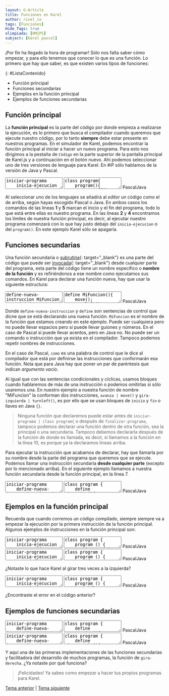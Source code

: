```yaml
---
layout: G-Article
title: Funciones en Karel
author: rivel_co
tags: [Funciones]
Hide_Tags: true
olimpiada: [OMIPS]
subject: [Karel pascal]
---
```


<span>¡Por fin ha llegado la hora de programar!</span> Sólo nos falta saber cómo empezar, y para ello tenemos que conocer lo que es una función. Lo primero que hay que saber, es que existen varios tipos de funciones:

{: #ListaContenido}
- Función principal
- Funciones secundarias
- Ejemplos en la función principal
- Ejemplos de funciones secundarias

## Función principal

La **función principal** es la parte del código por donde empieza a realizarse la ejecución, es lo primero que busca el compilador cuando queremos que ejecute nuestro código, por lo tanto **siempre** debe estar presente en nuestros programas. En el simulador de Karel, podemos encontrar la función principal al iniciar a hacer un nuevo programa. Para esto nos dirigimos a la pestaña de `Código` en la parte superior de la pantalla principal de Karel.js y a continuación en el botón nuevo. Ahí podemos seleccionar uno de tres versiones de lenguaje para Karel. En #iP sólo hablamos de la versión de Java y Pascal.

<div class="karelBlock">
<textarea class="karelp">
iniciar-programa
	inicia-ejecucion
		apagate;
	termina-ejecucion
finalizar-programa</textarea>
<textarea class="karelj">
class program{
    program(){
        turnoff();
    }
}</textarea>
<span class="karelLabel KLPascal karelLabelSelected" labFor="karelp">Pascal</span><span class="karelLabel KLJava" labFor="karelj">Java</span>
</div>

Al seleccionar uno de los lenguajes se añadirá al *editor* un código como el de arriba, según hayas escogido Pascal o Java. En ambos casos los comandos de las líneas **1** y **5** marcan el inicio y el fin del programa, todo lo que está entre ellas es nuestro programa. En las líneas **2** y **4** encontramos los límites de nuestra función principal, es decir, al ejecutar nuestro programa comenzará con lo que hay justo debajo del `inicia-ejecucion` o del `program()`. En este ejemplo Karel sólo se apagaría.

## Funciones secundarias

Una función secundaria o [subrutina](https://es.wikipedia.org/wiki/Subrutina){: target="_blank"} es una parte del código que puede ser [invocada](http://dle.rae.es/?id=M4evQMl){: target="_blank"} desde cualquier parte del programa, esta parte del código tiene un nombre específico o **nombre de la función** y es refiriéndonos a ese nombre como ejecutamos sus comandos. En Karel para declarar una función nueva, hay que usar la siguiente estructura:

<div class="karelBlock">
<textarea class="karelp">
define-nueva-instruccion MiFuncion como inicio
	avanza;
	gira-izquierda;
fin;</textarea>
<textarea class="karelj">
define MiFuncion(){
	move();
    turnleft();
}</textarea>
<span class="karelLabel KLPascal karelLabelSelected" labFor="karelp">Pascal</span><span class="karelLabel KLJava" labFor="karelj">Java</span>
</div>

Donde `define-nueva-instruccion` y `define` son sentencias de control que dicne que se está declarando una nueva función. `MiFuncion` es el nombre de la función que estamos creando en este ejemplo. Puede ser cualquiera pero no puede llevar espacios pero sí puede llevar guiones y números. En el caso de Pascal sí puede llevar acentos, pero en Java no. No puede ser un comando o instrucción que ya exista en el compilador. Tampoco podemos repetir nombres de instrucciones.

En el caso de Pascal, `como` es una palabra de control que le dice al compilador que está por definirse las instrucciones que conformarán esa función. Nota que para Java hay que poner un par de paréntesis que indican *argumento vacío*.

Al igual que con las sentencias condicionales y cíclicas, usamos bloques cuando hablaremos de más de una instrucción o podemos omitirlas si sólo usaremos una. En nuestro ejemplo a nuestra función de nombre "MiFuncion" la conforman dos instrucciones, `avanza | move()` y `gira-izquierda | turnleft()`, es por ello que se usan bloques de `inicio` y `fin` o llaves en Java `{}`. 

> Ninguna función que declaremos puede estar antes de `iniciar-programa | class program{` o después de `finalizar-programa`, tampoco podemos declarar una función dentro de otra función, sea la principal o una secundaria. Tampoco debemos declararla después de la función de donde es llamada, es decir, si llamamos a la función en la línea 10, es porque ya la declaramos líneas arriba.

Para ejecutar la instrucción que acabamos de declarar, hay que llamarla por su nombre desde la parte del  programa que queremos que se ejecute. Podemos llamar una instrucción secundaria **desde cualquier parte** <span>(excepto por lo mencionado arriba)</span>. En el siguiente ejemplo llamamos a nuestra función secundaria desde la función principal, en la línea 7.

<div class="karelBlock">
<textarea class="karelp">
iniciar-programa
	define-nueva-instruccion MiFuncion como inicio
		avanza;
		gira-izquierda;
	fin;
	inicia-ejecucion
		MiFuncion;
		apagate;
	termina-ejecucion
finalizar-programa</textarea>
<textarea class="karelj">
class program {
	define MiFuncion(){
    	move();
        turnleft();
    }
    program () {
    	MiFuncion();
        turnoff();
    }
}</textarea>
<span class="karelLabel KLPascal karelLabelSelected" labFor="karelp">Pascal</span><span class="karelLabel KLJava" labFor="karelj">Java</span>
</div>

## Ejemplos en la función principal

Recuerda que cuando corremos un código compilado, siempre siempre va a empezar la ejecución por la primera instrucción de la función principal. Algunos ejemplos de instrucciones en la función principal son:

<div class="karelBlock">
<textarea class="karelp">
iniciar-programa
	inicia-ejecucion
		repetir 3 veces avanza;
		repetir 2 veces gira-izquierda;
		avanza;
		gira-izquierda;
		apagate;
	termina-ejecucion
finalizar-programa</textarea>
<textarea class="karelj">
class program {
    program () {
    	iterate(3) move();
        iterate (2) turnleft();
        move();
        turnleft();
        turnoff();
    }
}</textarea>
<span class="karelLabel KLPascal karelLabelSelected" labFor="karelp">Pascal</span><span class="karelLabel KLJava" labFor="karelj">Java</span>
</div>

<div class="karelBlock">
<textarea class="karelp">
iniciar-programa
	inicia-ejecucion
		si frente-libre entonces avanza;
		repetir 3 veces gira-izquierda;
		avanza;
		mientras junto-a-zumbador hacer avanza;
		apagate;
	termina-ejecucion
finalizar-programa</textarea>
<textarea class="karelj">
class program {
    program () {
    	if (frontIsClear) move();
        iterate (3) turnleft();
        move();
        while (nextToABeeper) move();
        turnoff();
    }
}</textarea>
<span class="karelLabel KLPascal karelLabelSelected" labFor="karelp">Pascal</span><span class="karelLabel KLJava" labFor="karelj">Java</span>
</div>

¿Notaste lo que hace Karel al girar tres veces a la izquierda?

<div class="karelBlock">
<textarea class="karelp">
iniciar-programa
	inicia-ejecucion
		mientras frente-libre hacer avanza;
		si junto-a-zumbador entonces coge-zumbador;
		avanza;
		apagate;
	termina-ejecucion
finalizar-programa</textarea>
<textarea class="karelj">
class program {
    program () {
        while (frontIsClear) move();
        if (nextToABeeper) pickbeeper();
        move();
        turnoff();
    }
}</textarea>
<span class="karelLabel KLPascal karelLabelSelected" labFor="karelp">Pascal</span><span class="karelLabel KLJava" labFor="karelj">Java</span>
</div>

¿Encontraste el error en el código anterior?

## Ejemplos de funciones secundarias

<div class="karelBlock">
<textarea class="karelp">
iniciar-programa
	define-nueva-instruccion AvanzayGira como inicio
		avanza;
		gira-izquierda;
	fin;
	inicia-ejecucion
		mientras frente-libre hacer AvanzayGira;
		apagate;
	termina-ejecucion
finalizar-programa</textarea>
<textarea class="karelj">
class program {
	define AvanzayGira(){
    	move();
        turnleft();
    }
    program () {
        while (frontIsClear) AvanzayGira();
        turnoff();
    }
}</textarea>
<span class="karelLabel KLPascal karelLabelSelected" labFor="karelp">Pascal</span><span class="karelLabel KLJava" labFor="karelj">Java</span>
</div>

<div class="karelBlock">
<textarea class="karelp">
iniciar-programa
	define-nueva-instruccion gira-derecha como inicio
		repetir 3 veces gira-izquierda;
	fin;
	inicia-ejecucion
		avanza;
		avanza;
		gira-derecha;
		si frente-libre entonces avanza sino gira-izquierda;
		apagate;
	termina-ejecucion
finalizar-programa</textarea>
<textarea class="karelj">
class program {
	define GiraDerecha(){
    	iterate(3) turnleft();
    }
    program () {
    	move();
        move();
        GiraDerecha();
        if (frontIsClear) move(); else turnleft();
        turnoff();
    }
}</textarea>
<span class="karelLabel KLPascal karelLabelSelected" labFor="karelp">Pascal</span><span class="karelLabel KLJava" labFor="karelj">Java</span>
</div>

Y aquí una de las primeras implementaciones de las funciones secundarias y facilitadora del desarrollo de muchos programas, la función de `gira-derecha`. <span>¿Ya notaste por qué funciona?</span>

> ¡Felicidades! Ya sabes como empezar a hacer tus propios programas para Karel.

<div class="Nav">
	<a href="{{ site.baseurl }}/Karel/Instrucciones/Ciclicas/" title="Instrucciones cíclicas &vert; #iP Code">Tema anterior</a> | <a href="{{ site.baseurl }}/Karel/Recursion/" title="Recursión &vert; #iP Code">Tema siguiente</a>
</div>